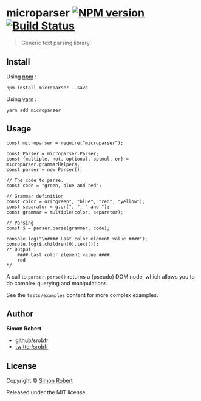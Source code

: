 # microparser [![NPM version](https://badge.fury.io/js/microparser.svg)](http://badge.fury.io/js/microparser) [![Build Status](https://travis-ci.org/srobfr/microparser.svg?branch=master)](https://travis-ci.org/srobfr/microparser)

> Generic text parsing library.

## Install

Using [npm](https://www.npmjs.com/) :

    npm install microparser --save

Using [yarn](https://www.npmjs.com/package/yarnpkg) :

    yarn add microparser

## Usage

    const microparser = require("microparser");

    const Parser = microparser.Parser;
    const {multiple, not, optional, optmul, or} = microparser.grammarHelpers;
    const parser = new Parser();

    // The code to parse.
    const code = "green, blue and red";

    // Grammar definition
    const color = or("green", "blue", "red", "yellow");
    const separator = g.or(", ", " and ");
    const grammar = multiple(color, separator);

    // Parsing
    const $ = parser.parse(grammar, code);

    console.log("\n#### Last color element value ####");
    console.log($.children[0].text());
    /* Output :
        #### Last color element value ####
        red
    */

A call to `parser.parse()` returns a (pseudo) DOM node, which allows you to do complex querying and manipulations.

See the `tests/examples` content for more complex examples.

## Author

**Simon Robert**

+ [github/srobfr](https://github.com/srobfr)
+ [twitter/srobfr](https://twitter.com/srobfr)

## License

Copyright © [Simon Robert](https://github.com/srobfr)

Released under the MIT license.
